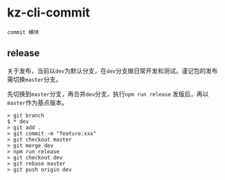 # kz-cli-commit

```
commit 模块
```

## release

关于发布，当前以`dev`为默认分支，在`dev`分支做日常开发和测试。谨记包的发布需切换`master`分支。

先切换到`master`分支，再合并`dev`分支，执行`npm run release` 发版后，再以`master`作为基点版本。

```
> git branch
$ * dev
> git add .
> git commit -m "feature:xxx"
> git checkout master
> git merge dev
> npm run release
> git checkout dev
> git rebase master
> git push origin dev
```

